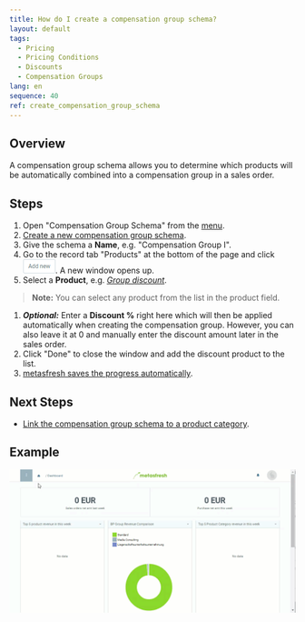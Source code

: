 ```yaml
---
title: How do I create a compensation group schema?
layout: default
tags:
  - Pricing
  - Pricing Conditions
  - Discounts
  - Compensation Groups
lang: en
sequence: 40
ref: create_compensation_group_schema
---
```


## Overview
A compensation group schema allows you to determine which products will be automatically combined into a compensation group in a sales order.

## Steps
1. Open "Compensation Group Schema" from the [menu](Menu).
1. [Create a new compensation group schema](New_Record_Window).
1. Give the schema a **Name**, e.g. "Compensation Group I".
1. Go to the record tab "Products" at the bottom of the page and click ![](assets/Add_New_Button.png). A new window opens up.
1. Select a **Product**, e.g. [*Group discount*](Product_for_group_discount).
 >**Note:** You can select any product from the list in the product field.

1. ***Optional:*** Enter a **Discount %** right here which will then be applied automatically when creating the compensation group. However, you can also leave it at 0 and manually enter the discount amount later in the sales order.
1. Click "Done" to close the window and add the discount product to the list.
1. [metasfresh saves the progress automatically](Saveindicator).

## Next Steps
- [Link the compensation group schema to a product category](Compensation_group_schema_product_category).

## Example
![](assets/Create_compensation_group_schema.gif)
